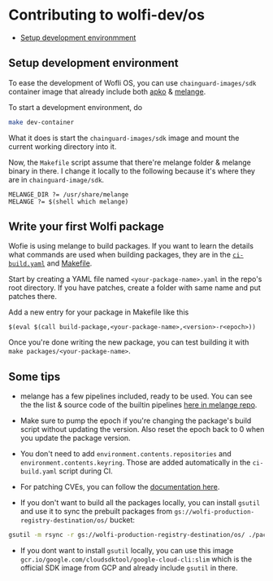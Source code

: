 # Contributing to wolfi-dev/os

* [Setup development environmment](#setup-development-environment)

## Setup development environment

To ease the development of Wofli OS, you can use `chainguard-images/sdk` container image that already include both [apko]() & [melange]().

To start a development environment, do

```sh
make dev-container
```

What it does is start the `chainguard-images/sdk` image and mount the current working directory into it.

Now, the `Makefile` script assume that there're melange folder & melange binary in there. I change it locally to the following because it's where they are in `chainguard-image/sdk`.

```
MELANGE_DIR ?= /usr/share/melange
MELANGE ?= $(shell which melange)
```

## Write your first Wolfi package

Wofie is using melange to build packages. If you want to learn the details what commands are used when building packages, they are in the [`ci-build.yaml`](.github/workflows/ci-build.yaml) and [Makefile](Makefile).

Start by creating a YAML file named `<your-package-name>.yaml` in the repo's root directory. If you have patches, create a folder with same name and put patches there.

Add a new entry for your package in Makefile like this

```
$(eval $(call build-package,<your-package-name>,<version>-r<epoch>))
```

Once you're done writing the new package, you can test building it with `make packages/<your-package-name>`.

## Some tips

- melange has a few pipelines included, ready to be used. You can see the the list & source code of the builtin pipelines [here in melange repo](https://github.com/chainguard-dev/melange/tree/main/pkg/build/pipelines).

- Make sure to pump the epoch if you're changing the package's build script without updating the version. Also reset the epoch back to 0 when you update the package version.

- You don't need to add `environment.contents.repositories` and `environment.contents.keyring`. Those are added automatically in the `ci-build.yaml` script during CI.

- For patching CVEs, you can follow the [documentation here](HOW_TO_PATCH_CVES.md).

- If you don't want to build all the packages locally, you can install `gsutil` and use it to sync the prebuilt packages from `gs://wolfi-production-registry-destination/os/` bucket: 

```sh
gsutil -m rsync -r gs://wolfi-production-registry-destination/os/ ./packages
```

- If you dont want to install `gsutil` locally, you can use this image `gcr.io/google.com/cloudsdktool/google-cloud-cli:slim` which is the official SDK image from GCP and already include `gsutil` in there.